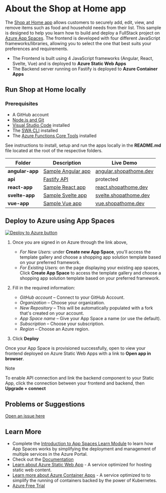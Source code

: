 # About the Shop at Home app

The [Shop at Home app](https://www.shopathome.dev) allows customers to securely add, edit, view, and remove items such as food and household needs from their list. This sample is designed to help you learn how to build and deploy a FullStack project on [Azure App Spaces](https://learn.microsoft.com/en-us/azure/app-spaces/overview). The frontend is developed with four different JavaScript frameworks/libraries, allowing you to select the one that best suits your preferences and requirements.

- The Frontend is built using 4 JavaScript frameworks (Angular, React, Svelte, Vue) and is deployed to **Azure Static Web Apps**
- The Backend server running on Fastify is deployed to **Azure Container Apps**

## Run Shop at Home locally

### Prerequisites

- A GitHub account
- [Node.js and Git](https://nodejs.org/)
- [Visual Studio Code](https://code.visualstudio.com/?WT.mc_id=academic-0000-jopapa) installed
- The [SWA CLI](https://www.npmjs.com/package/@azure/static-web-apps-cli) installed
- The [Azure Functions Core Tools](https://docs.microsoft.com/azure/azure-functions/functions-run-local?WT.mc_id=academic-0000-jopapa) installed

See instructions to install, setup and run the apps locally in the **README.md** file located at the root of the respective folders.

| Folder          | Description                                                                          | Live Demo                                                |
| --------------- | ------------------------------------------------------------------------------------ | -------------------------------------------------------- |
| **angular-app** | [Sample Angular app](https://github.com/azure-template-resources/shopathome/blob/master/angular-app) | [angular.shopathome.dev](https://angular.shopathome.dev) |
| **api**         | [Fastify API](https://github.com/azure-template-resources/shopathome/blob/master/api) | protected                                                |
| **react-app**   | [Sample React app](https://github.com/azure-template-resources/shopathome/blob/master/react-app)     | [react.shopathome.dev](https://react.shopathome.dev)     |
| **svelte-app**  | [Sample Svelte app](https://github.com/azure-template-resources/shopathome/blob/master/svelte-app)   | [svelte.shopathome.dev](https://svelte.shopathome.dev)   |
| **vue-app**     | [Sample Vue app](https://github.com/azure-template-resources/shopathome/blob/master/vue-app)         | [vue.shopathome.dev](https://vue.shopathome.dev)         |

## Deploy to Azure using App Spaces

[![Deploy to Azure button](https://aka.ms/deploytoazurebutton)](https://portal.azure.com/#view/Microsoft_Azure_PaasServerless/StarshotHome.ReactView)

1. Once you are signed in on Azure through the link above,
    - *For New Users:* under **Create new App Space**, you'll access the template gallery and choose a shopping app solution template based on your preferred framework.
    - *For Existing Users:* on the page displaying your existing app spaces, Click **Create App Space** to access the template gallery and choose a shopping app solution template based on your preferred framework.
1. Fill in the required information:

    - *GitHub account* – Connect to your GitHub Account.
    - *Organization* – Choose your organization.
    - *New Repository* – This will be automatically populated with a fork that's created on your account.
    - *App Space name* – Give your App Space a name (or use the default).
    - *Subscription* – Choose your subscription.
    - *Region* – Choose an Azure region.
  
1. Click **Deploy**

Once your App Space is provisioned successfully, open to view your frontend deployed on Azure Static Web Apps with a link to **Open app in browser**.

> [!NOTE]
> To enable API connection and link the backend component to your Static App, click the connection between your frontend and backend, then **Upgrade + connect**

## Problems or Suggestions

[Open an issue here](https://github.com/azure-template-resources/shopathome/issues)

## Learn More

- Complete the [Introduction to App Spaces Learn Module](https://review.learn.microsoft.com/en-us/training/modules/introduction-code-to-cloud/?branch=pr-en-us-45512) to learn how App Spaces works by simplifying the deployment and management of multiple services in the Azure Portal.
- Check out the [Documentation](https://learn.microsoft.com/en-us/azure/app-spaces/overview)
- [Learn about Azure Static Web App](https://learn.microsoft.com/en-us/azure/static-web-apps/overview) - A service optimized for hosting static web content.
- [Learn more about Azure Container Apps](https://learn.microsoft.com/en-us/azure/container-apps/overview) - A service optimized to to simplify the running of containers backed by the power of Kubernetes.
- [Azure Free Trial](https://azure.microsoft.com/free/?WT.mc_id=academic-0000-jopapa)
